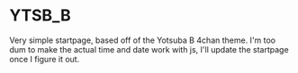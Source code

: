 # YTSB_B
Very simple startpage, based off of the Yotsuba B 4chan theme.
I'm too dum to make the actual time and date work with js, I'll update the startpage once I figure it out.
